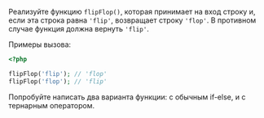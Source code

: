 
Реализуйте функцию `flipFlop()`, которая принимает на вход строку и, если эта строка равна `'flip'`, возвращает строку `'flop'`. В противном случае функция должна вернуть `'flip'`.

Примеры вызова:

```php
<?php

flipFlop('flip'); // 'flop'
flipFlop('flop'); // 'flip'
```

Попробуйте написать два варианта функции: с обычным if-else, и с тернарным оператором.
